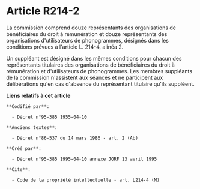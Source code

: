 # Article R214-2

La commission comprend douze représentants des organisations de bénéficiaires du droit à rémunération et douze représentants
des organisations d'utilisateurs de phonogrammes, désignés dans les conditions prévues à l'article L. 214-4, alinéa 2.

Un suppléant est désigné dans les mêmes conditions pour chacun des représentants titulaires des organisations de
bénéficiaires du droit à rémunération et d'utilisateurs de phonogrammes. Les membres suppléants de la commission n'assistent
aux séances et ne participent aux délibérations qu'en cas d'absence du représentant titulaire qu'ils suppléent.

**Liens relatifs à cet article**

	**Codifié par**:

	  - Décret n°95-385 1955-04-10

	**Anciens textes**:

	  - Décret n°86-537 du 14 mars 1986 - art. 2 (Ab)

	**Créé par**:

	  - Décret n°95-385 1995-04-10 annexe JORF 13 avril 1995

	**Cite**:

	  - Code de la propriété intellectuelle - art. L214-4 (M)
